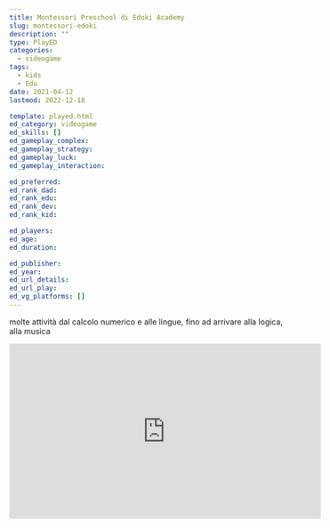 ```yaml
---
title: Montessori Preschool di Edoki Academy
slug: montessori-edoki
description: ""
type: PlayED
categories:
  - videogame
tags:
  - kids
  - Edu
date: 2021-04-12
lastmod: 2022-12-18

template: played.html
ed_category: videogame
ed_skills: []
ed_gameplay_complex: 
ed_gameplay_strategy: 
ed_gameplay_luck: 
ed_gameplay_interaction: 

ed_preferred: 
ed_rank_dad: 
ed_rank_edu: 
ed_rank_dev: 
ed_rank_kid: 

ed_players: 
ed_age: 
ed_duration: 

ed_publisher: 
ed_year: 
ed_url_details: 
ed_url_play: 
ed_vg_platforms: []
---
```


molte attività dal calcolo numerico e alle lingue, fino ad arrivare alla logica, alla musica

<iframe width="560" height="315" src="https://www.youtube.com/embed/2TIYDUNwsVw" title="YouTube video player" frameborder="0" allow="accelerometer; autoplay; clipboard-write; encrypted-media; gyroscope; picture-in-picture" allowfullscreen></iframe>
